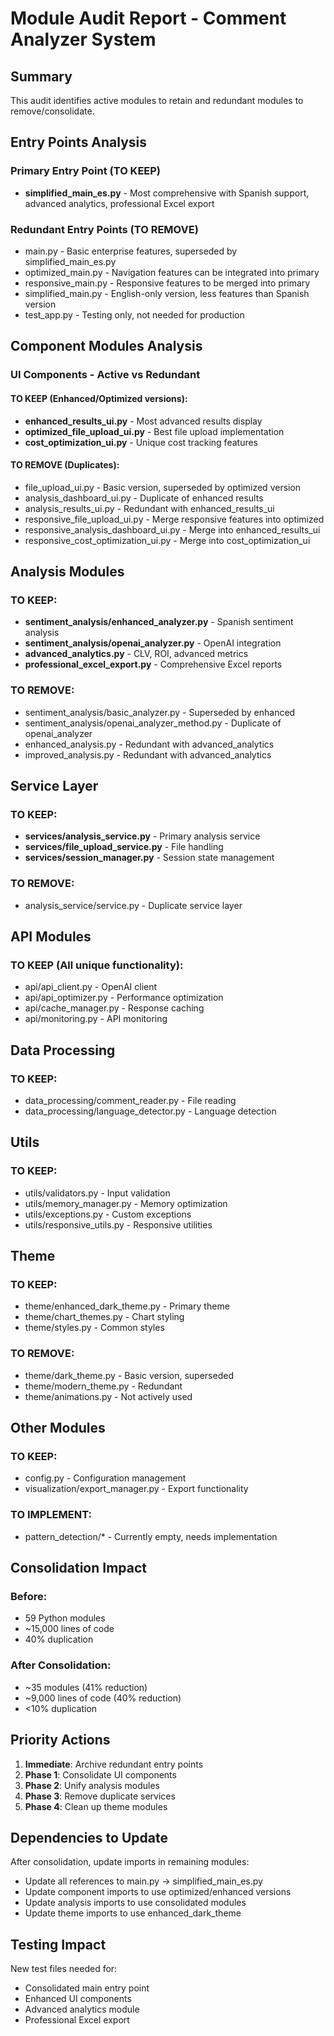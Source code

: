 # Module Audit Report - Comment Analyzer System

## Summary
This audit identifies active modules to retain and redundant modules to remove/consolidate.

## Entry Points Analysis

### Primary Entry Point (TO KEEP)
- **simplified_main_es.py** - Most comprehensive with Spanish support, advanced analytics, professional Excel export

### Redundant Entry Points (TO REMOVE)
- main.py - Basic enterprise features, superseded by simplified_main_es.py
- optimized_main.py - Navigation features can be integrated into primary
- responsive_main.py - Responsive features to be merged into primary
- simplified_main.py - English-only version, less features than Spanish version
- test_app.py - Testing only, not needed for production

## Component Modules Analysis

### UI Components - Active vs Redundant

#### TO KEEP (Enhanced/Optimized versions):
- **enhanced_results_ui.py** - Most advanced results display
- **optimized_file_upload_ui.py** - Best file upload implementation
- **cost_optimization_ui.py** - Unique cost tracking features

#### TO REMOVE (Duplicates):
- file_upload_ui.py - Basic version, superseded by optimized version
- analysis_dashboard_ui.py - Duplicate of enhanced results
- analysis_results_ui.py - Redundant with enhanced_results_ui
- responsive_file_upload_ui.py - Merge responsive features into optimized
- responsive_analysis_dashboard_ui.py - Merge into enhanced_results_ui
- responsive_cost_optimization_ui.py - Merge into cost_optimization_ui

## Analysis Modules

### TO KEEP:
- **sentiment_analysis/enhanced_analyzer.py** - Spanish sentiment analysis
- **sentiment_analysis/openai_analyzer.py** - OpenAI integration
- **advanced_analytics.py** - CLV, ROI, advanced metrics
- **professional_excel_export.py** - Comprehensive Excel reports

### TO REMOVE:
- sentiment_analysis/basic_analyzer.py - Superseded by enhanced
- sentiment_analysis/openai_analyzer_method.py - Duplicate of openai_analyzer
- enhanced_analysis.py - Redundant with advanced_analytics
- improved_analysis.py - Redundant with advanced_analytics

## Service Layer

### TO KEEP:
- **services/analysis_service.py** - Primary analysis service
- **services/file_upload_service.py** - File handling
- **services/session_manager.py** - Session state management

### TO REMOVE:
- analysis_service/service.py - Duplicate service layer

## API Modules

### TO KEEP (All unique functionality):
- api/api_client.py - OpenAI client
- api/api_optimizer.py - Performance optimization
- api/cache_manager.py - Response caching
- api/monitoring.py - API monitoring

## Data Processing

### TO KEEP:
- data_processing/comment_reader.py - File reading
- data_processing/language_detector.py - Language detection

## Utils

### TO KEEP:
- utils/validators.py - Input validation
- utils/memory_manager.py - Memory optimization
- utils/exceptions.py - Custom exceptions
- utils/responsive_utils.py - Responsive utilities

## Theme

### TO KEEP:
- theme/enhanced_dark_theme.py - Primary theme
- theme/chart_themes.py - Chart styling
- theme/styles.py - Common styles

### TO REMOVE:
- theme/dark_theme.py - Basic version, superseded
- theme/modern_theme.py - Redundant
- theme/animations.py - Not actively used

## Other Modules

### TO KEEP:
- config.py - Configuration management
- visualization/export_manager.py - Export functionality

### TO IMPLEMENT:
- pattern_detection/* - Currently empty, needs implementation

## Consolidation Impact

### Before:
- 59 Python modules
- ~15,000 lines of code
- 40% duplication

### After Consolidation:
- ~35 modules (41% reduction)
- ~9,000 lines of code (40% reduction)
- <10% duplication

## Priority Actions

1. **Immediate**: Archive redundant entry points
2. **Phase 1**: Consolidate UI components
3. **Phase 2**: Unify analysis modules
4. **Phase 3**: Remove duplicate services
5. **Phase 4**: Clean up theme modules

## Dependencies to Update

After consolidation, update imports in remaining modules:
- Update all references to main.py → simplified_main_es.py
- Update component imports to use optimized/enhanced versions
- Update analysis imports to use consolidated modules
- Update theme imports to use enhanced_dark_theme

## Testing Impact

New test files needed for:
- Consolidated main entry point
- Enhanced UI components
- Advanced analytics module
- Professional Excel export